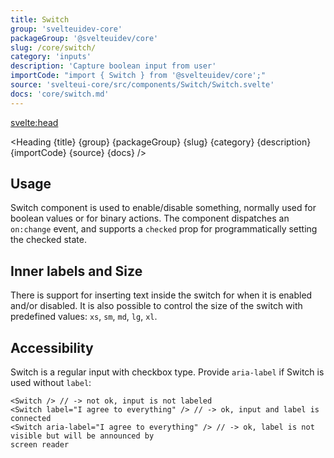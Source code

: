```yaml
---
title: Switch
group: 'svelteuidev-core'
packageGroup: '@svelteuidev/core'
slug: /core/switch/
category: 'inputs'
description: 'Capture boolean input from user'
importCode: "import { Switch } from '@svelteuidev/core';"
source: 'svelteui-core/src/components/Switch/Switch.svelte'
docs: 'core/switch.md'
---
```


<script lang="ts">
  import { Demo, SwitchDemos } from '@svelteuidev/demos';
	import { Heading } from "$lib/components";
</script>

<svelte:head>
  <title>{title} - SvelteUI</title>
</svelte:head>

<Heading {title} {group} {packageGroup} {slug} {category} {description} {importCode} {source} {docs} />

## Usage

Switch component is used to enable/disable something, normally used for boolean values or for binary actions. The component dispatches an `on:change` event, and supports a `checked` prop for programmatically setting the checked state.

<Demo demo={SwitchDemos.configurator} />

## Inner labels and Size

There is support for inserting text inside the switch for when it is enabled and/or disabled. It is also possible to control the size of the switch with predefined values: `xs`, `sm`, `md`, `lg`, `xl`.

<Demo demo={SwitchDemos.inner} />

## Accessibility

Switch is a regular input with checkbox type. Provide `aria-label` if Switch is used without `label`:

```svelte
<Switch /> // -> not ok, input is not labeled
<Switch label="I agree to everything" /> // -> ok, input and label is connected
<Switch aria-label="I agree to everything" /> // -> ok, label is not visible but will be announced by
screen reader
```
